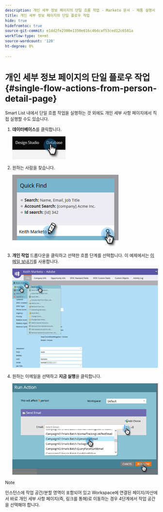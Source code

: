 ```yaml
---
description: 개인 세부 정보 페이지의 단일 흐름 작업 - Marketo 문서 - 제품 설명서
title: 개인 세부 정보 페이지의 단일 플로우 작업
hide: true
hidefromtoc: true
source-git-commit: e1dd2fe2300e1350e616c46dcaf53ced12c6581a
workflow-type: tm+mt
source-wordcount: '120'
ht-degree: 0%

---
```


# 개인 세부 정보 페이지의 단일 플로우 작업 {#single-flow-actions-from-person-detail-page}

Smart List 내에서 단일 흐름 작업을 실행하는 것 외에도 개인 세부 사항 페이지에서 직접 실행할 수도 있습니다.

1. **데이터베이스**&#x200B;를 클릭합니다.

   ![](assets/single-flow-actions-from-person-detail-page-1.png)

1. 원하는 사람을 찾습니다.

   ![](assets/single-flow-actions-from-person-detail-page-2.png)

1. **개인 작업** 드롭다운을 클릭하고 선택한 흐름 단계를 선택합니다. 이 예제에서는 [이메일 보내기](/help/marketo/product-docs/core-marketo-concepts/smart-campaigns/flow-actions/send-email.md)를 사용합니다.

   ![](assets/single-flow-actions-from-person-detail-page-3.png)

1. 원하는 이메일을 선택하고 **지금 실행**&#x200B;을 클릭합니다.

   ![](assets/single-flow-actions-from-person-detail-page-4.png)

>[!NOTE]
>
>인스턴스에 작업 공간/분할 영역이 포함되어 있고 Workspace에 연결된 페이지/자산에서 바로 개인 세부 사항 페이지(즉, 링크를 통해)로 이동하는 경우 4단계에서 작업 공간을 선택해야 합니다.
